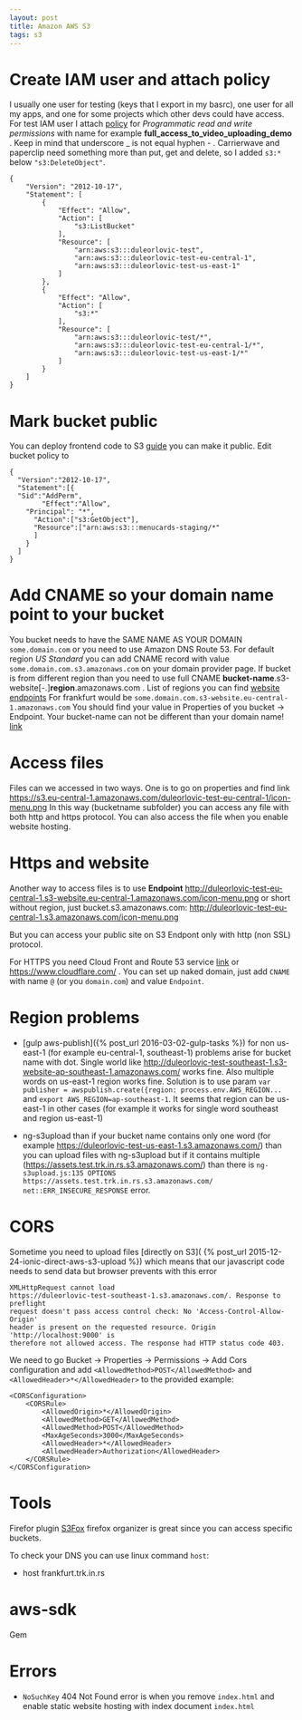 ```yaml
---
layout: post
title: Amazon AWS S3
tags: s3
---
```


# Create IAM user and attach policy

I usually one user for testing (keys that I export in my basrc), one user for
all my apps, and one for some projects which other devs could have access.
For test IAM user I attach
[policy](http://blogs.aws.amazon.com/security/post/Tx3VRSWZ6B3SHAV/Writing-IAM-Policies-How-to-grant-access-to-an-Amazon-S3-bucket)
for *Programmatic read and write permissions* with name for example
**full_access_to_video_uploading_demo** . Keep in mind that underscore _ is not
equal hyphen - .
Carrierwave and paperclip need something more than put, get and delete, so I
added `s3:*` below `"s3:DeleteObject"`.

~~~
{
    "Version": "2012-10-17",
    "Statement": [
        {
            "Effect": "Allow",
            "Action": [
                "s3:ListBucket"
            ],
            "Resource": [
                "arn:aws:s3:::duleorlovic-test",
                "arn:aws:s3:::duleorlovic-test-eu-central-1",
                "arn:aws:s3:::duleorlovic-test-us-east-1"
            ]
        },
        {
            "Effect": "Allow",
            "Action": [
                "s3:*"
            ],
            "Resource": [
                "arn:aws:s3:::duleorlovic-test/*",
                "arn:aws:s3:::duleorlovic-test-eu-central-1/*",
                "arn:aws:s3:::duleorlovic-test-us-east-1/*"
            ]
        }
    ]
}
~~~


# Mark bucket public

You can deploy frontend code to S3
[guide](https://docs.aws.amazon.com/AmazonS3/latest/dev/website-hosting-custom-domain-walkthrough.html)
you can make it public. Edit bucket policy to

~~~
{
  "Version":"2012-10-17",
  "Statement":[{
  "Sid":"AddPerm",
        "Effect":"Allow",
    "Principal": "*",
      "Action":["s3:GetObject"],
      "Resource":["arn:aws:s3:::menucards-staging/*"
      ]
    }
  ]
}
~~~

# Add CNAME so your domain name point to your bucket

You bucket needs to have the SAME NAME AS YOUR DOMAIN `some.domain.com` or you
need to use Amazon DNS Route 53.
For default region *US Standard* you can add CNAME record with value
`some.domain.com.s3.amazonaws.com` on your domain provider page.
If bucket is from different region than you need to use full CNAME
**bucket-name**.s3-website[-.]**region**.amazonaws.com .  List of regions you
can find [website
endpoints](http://docs.aws.amazon.com/AmazonS3/latest/dev/WebsiteEndpoints.html)
For frankfurt would be `some.domain.com.s3-website.eu-central-1.amazonaws.com`
You should find your value in Properties of you bucket -> Endpoint.
Your bucket-name can not be different than your domain name!
[link](http://docs.aws.amazon.com/AmazonS3/latest/dev/VirtualHosting.html)

# Access files

Files can we accessed in two ways. One is to go on properties and find link
<https://s3.eu-central-1.amazonaws.com/duleorlovic-test-eu-central-1/icon-menu.png>
In this way (bucketname subfolder) you can access any file with both http and
https protocol. You can also access the file when you enable website hosting.

# Https and website

Another way to access files is to use **Endpoint** 
<http://duleorlovic-test-eu-central-1.s3-website.eu-central-1.amazonaws.com/icon-menu.png>
or short without region, just bucket.s3.amazonaws.com:
<http://duleorlovic-test-eu-central-1.s3.amazonaws.com/icon-menu.png>

But you can access your public site on S3 Endpont only with http (non SSL)
protocol.

For HTTPS you need Cloud Front and Route 53 service
[link](http://knightlab.northwestern.edu/2015/05/21/implementing-ssl-on-amazon-s3-static-websites/)
or <https://www.cloudflare.com/> . You can set up naked domain, just add `CNAME`
with name `@` (or you `domain.com`) and value `Endpoint`.

# Region problems

* [gulp aws-publish]({% post_url 2016-03-02-gulp-tasks %}) for non us-east-1
  (for example eu-central-1, southeast-1) problems arise for bucket name with
  dot. Single world like
  <http://duleorlovic-test-southeast-1.s3-website-ap-southeast-1.amazonaws.com/>
  works fine. Also multiple words on us-east-1 region works fine. Solution is to
  use param `var publisher = awspublish.create({region:
  process.env.AWS_REGION...` and `export AWS_REGION=ap-southeast-1`. It seems
  that region can be us-east-1 in other cases (for example it works for single
  word southeast and region us-east-1)

* ng-s3upload than if your bucket name contains only one word (for example
  <https://duleorlovic-test-us-east-1.s3.amazonaws.com/>) than you can upload
  files with ng-s3upload but if it contains multiple
  (<https://assets.test.trk.in.rs.s3.amazonaws.com/>) than there is
  `ng-s3upload.js:135 OPTIONS https://assets.test.trk.in.rs.s3.amazonaws.com/
  net::ERR_INSECURE_RESPONSE` error.


# CORS

Sometime you need to upload files [directly on S3](
{% post_url 2015-12-24-ionic-direct-aws-s3-upload %}) which means that our
javascript code needs to send data but browser prevents with this error

~~~
XMLHttpRequest cannot load
https://duleorlovic-test-southeast-1.s3.amazonaws.com/. Response to preflight
request doesn't pass access control check: No 'Access-Control-Allow-Origin'
header is present on the requested resource. Origin 'http://localhost:9000' is
therefore not allowed access. The response had HTTP status code 403.
~~~

We need to go Bucket -> Properties -> Permissions -> Add Cors configuration and
add `<AllowedMethod>POST</AllowedMethod>` and `<AllowedHeader>*</AllowedHeader>`
to the provided example:

~~~
<CORSConfiguration>
    <CORSRule>
        <AllowedOrigin>*</AllowedOrigin>
        <AllowedMethod>GET</AllowedMethod>
        <AllowedMethod>POST</AllowedMethod>
        <MaxAgeSeconds>3000</MaxAgeSeconds>
        <AllowedHeader>*</AllowedHeader>
        <AllowedHeader>Authorization</AllowedHeader>
    </CORSRule>
</CORSConfiguration>
~~~


# Tools

Firefor plugin [S3Fox](https://www.youtube.com/watch?v=L1cqzEYYUB0) firefox
organizer is great since you can access specific buckets.

To check your DNS you can use linux command `host`:

*  host frankfurt.trk.in.rs

# aws-sdk

Gem


# Errors

* `NoSuchKey` 404 Not Found error is when you remove `index.html` and enable
  static website hosting with index document `index.html`
